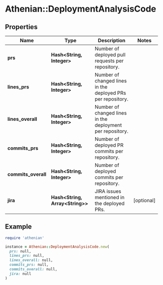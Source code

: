 # Athenian::DeploymentAnalysisCode

## Properties

| Name | Type | Description | Notes |
| ---- | ---- | ----------- | ----- |
| **prs** | **Hash&lt;String, Integer&gt;** | Number of deployed pull requests per repository. |  |
| **lines_prs** | **Hash&lt;String, Integer&gt;** | Number of changed lines in the deployed PRs per repository. |  |
| **lines_overall** | **Hash&lt;String, Integer&gt;** | Number of changed lines in the deployment per repository. |  |
| **commits_prs** | **Hash&lt;String, Integer&gt;** | Number of deployed PR commits per repository. |  |
| **commits_overall** | **Hash&lt;String, Integer&gt;** | Number of deployed commits per repository. |  |
| **jira** | **Hash&lt;String, Array&lt;String&gt;&gt;** | JIRA issues mentioned in the deployed PRs. | [optional] |

## Example

```ruby
require 'athenian'

instance = Athenian::DeploymentAnalysisCode.new(
  prs: null,
  lines_prs: null,
  lines_overall: null,
  commits_prs: null,
  commits_overall: null,
  jira: null
)
```

